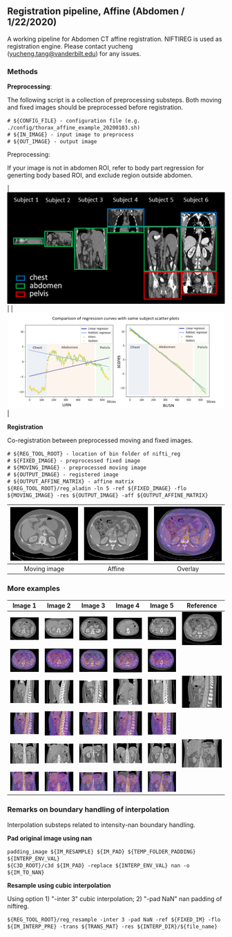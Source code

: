 ## Registration pipeline, Affine (Abdomen / 1/22/2020)

A working pipeline for Abdomen CT affine registration. NIFTIREG is used as registration engine. Please contact yucheng (yucheng.tang@vanderbilt.edu) for any issues.

### Methods

**Preprocessing**:

The following script is a collection of preprocessing substeps. Both moving and fixed images should be preprocessed before registration.

    # ${CONFIG_FILE} - configuration file (e.g. ./config/thorax_affine_example_20200103.sh)
    # ${IN_IMAGE} - input image to preprocess
    # ${OUT_IMAGE} - output image


Preprocessing:

If your image is not in abdomen ROI, refer to body part regression for generting body based ROI, and exclude region outside abdomen.

| ![ref_intens_clip_A](./figs_Ab/BPR_demo.png) |
|![ref_intens_clip_A](./figs_Ab/BPR_demo2.png) |



**Registration**

Co-registration between preprocessed moving and fixed images.

    # ${REG_TOOL_ROOT} - location of bin folder of nifti_reg
    # ${FIXED_IMAGE} - preprocessed fixed image
    # ${MOVING_IMAGE} - preprocessed moving image
    # ${OUTPUT_IMAGE} - registered image
    # ${OUTPUT_AFFINE_MATRIX} - affine matrix
    ${REG_TOOL_ROOT}/reg_aladin -ln 5 -ref ${FIXED_IMAGE} -flo ${MOVING_IMAGE} -res ${OUTPUT_IMAGE} -aff ${OUTPUT_AFFINE_MATRIX}

| ![ref_intens_clip_A](./figs_Ab/moving_demo.png) |  ![padded_C](./figs_Ab/target_demo.png) | ![ref_intens_clip_A](./figs_Ab/overlay_demo.png) |
|:----------:|:-------------:|:------:|
|Moving image | Affine | Overlay |



### More examples

|Image 1| Image 2 | Image 3 | Image 4 | Image 5 | Reference | 
|:---:|:---:|:---:|:---:|:---:|:---:|
|![ref_intens_clip_C](./figs_Ab/moving_1.png)| ![ref_intens_clip_C](./figs_Ab/moving_2.png) | ![ref_intens_clip_C](./figs_Ab/moving_3.png) | ![ref_intens_clip_C](./figs_Ab/moving_4.png) | ![ref_intens_clip_C](./figs_Ab/moving_5.png) | ![ref_intens_clip_C](./figs_Ab/target_1.png) |
|![ref_intens_clip_C](./figs_Ab/overlay_1.png)| ![ref_intens_clip_C](./figs_Ab/overlay_2.png) | ![ref_intens_clip_C](./figs_Ab/overlay_3.png) | ![ref_intens_clip_C](./figs_Ab/overlay_4.png) | ![ref_intens_clip_C](./figs_Ab/overlay_5.png) |  |
|![ref_intens_clip_C](./figs_Ab/moving_11.png)| ![ref_intens_clip_C](./figs_Ab/moving_22.png) | ![ref_intens_clip_C](./figs_Ab/moving_33.png) | ![ref_intens_clip_C](./figs_Ab/moving_44.png) | ![ref_intens_clip_C](./figs_Ab/moving_55.png) | ![ref_intens_clip_C](./figs_Ab/target_11.png) |
|![ref_intens_clip_C](./figs_Ab/overlay_11.png)| ![ref_intens_clip_C](./figs_Ab/overlay_22.png) | ![ref_intens_clip_C](./figs_Ab/overlay_33.png) | ![ref_intens_clip_C](./figs_Ab/overlay_44.png) | ![ref_intens_clip_C](./figs_Ab/overlay_55.png) |  |
|![ref_intens_clip_C](./figs_Ab/moving_111.png)| ![ref_intens_clip_C](./figs_Ab/moving_222.png) | ![ref_intens_clip_C](./figs_Ab/moving_333.png) | ![ref_intens_clip_C](./figs_Ab/moving_444.png) | ![ref_intens_clip_C](./figs_Ab/moving_555.png) | ![ref_intens_clip_C](./figs_Ab/target_111.png) |
|![ref_intens_clip_C](./figs_Ab/overlay_111.png)| ![ref_intens_clip_C](./figs_Ab/overlay_222.png) | ![ref_intens_clip_C](./figs_Ab/overlay_333.png) | ![ref_intens_clip_C](./figs_Ab/overlay_444.png) | ![ref_intens_clip_C](./figs_Ab/overlay_555.png) |  |


<!---
your comment goes here
and here

### Affine Template/Atlas (SPORE)

|Unregistered| Affine average | Variance (log) | Reference |
|:---:|:---:|:---:|:---:|
|![ref_intens_clip_C](./figs/ori_average_A.png)|![ref_intens_clip_C](./figs/template_affine_1_A.png)| ![ref_intens_clip_C](./figs/variance_A.png) |![ref_intens_clip_C](./figs/ref_pad_A.png)|
|![ref_intens_clip_C](./figs/ori_average_S.png)|![ref_intens_clip_C](./figs/template_affine_1_S.png)| ![ref_intens_clip_C](./figs/variance_S.png) |![ref_intens_clip_C](./figs/ref_pad_S.png)|
|![ref_intens_clip_C](./figs/ori_average_C.png)|![ref_intens_clip_C](./figs/template_affine_1_C.png)| ![ref_intens_clip_C](./figs/variance_C.png) |![ref_intens_clip_C](./figs/ref_pad_C.png)|

Note: 1 failed case out of 1473 scans.

-->

### Remarks on boundary handling of interpolation

Interpolation substeps related to intensity-nan boundary handling.

**Pad original image using nan**

    padding_image ${IM_RESAMPLE} ${IM_PAD} ${TEMP_FOLDER_PADDING} ${INTERP_ENV_VAL}
    ${C3D_ROOT}/c3d ${IM_PAD} -replace ${INTERP_ENV_VAL} nan -o ${IM_TO_NAN}
    

**Resample using cubic interpolation**

Using option 1) "-inter 3" cubic interpolation; 2) "-pad NaN" nan padding of niftireg.

    ${REG_TOOL_ROOT}/reg_resample -inter 3 -pad NaN -ref ${FIXED_IM} -flo ${IM_INTERP_PRE} -trans ${TRANS_MAT} -res ${INTERP_DIR}/${file_name}


